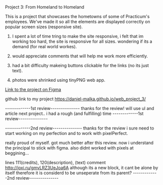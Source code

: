 Project 3: From Homeland to Homeland

This is a project that showcases the hometowns of some of Practicum's employees. We've made it so all the elements are displayed correctly on popular screen sizes (responsive site).

1. I spent a lot of time tring to make the site responsive, i felt that im working too hard, the site is responsive for all sizes. wondering if its a demand (for real world workes).

2. would appreciate comments that will help me work more efficiently.

3. had a bit difficulty makeing buttons clickable for the links (no its just text).
4. photos were shrinked using tinyPNG web app.

[Link to the project on Figma](https://www.figma.com/file/1zCYcflj6BJx5VqOvXU9nb/Sprint-3-From-Homeland-to-Homeland-desktop-mobile?node-id=0%3A1)

github link to my project https://daniel-malka.github.io/web_project_3/

-------------1st review---------------
thanks for the review!
will use ul and article next project..
i had a rough (and fulfilling) time
-------------1st review---------------

-------------2nd review---------------
thanks for the review i sure need to start working on my perfection
and to work with pixelPerfect.

really proud of myself. got much better after this review.
now i understand the principal to stick with figma.
also didnt worked with pixels at beggining...

lines 111(credits), 120(description), (text) comment http://joxi.ru/gmvLRZ3UeJoa6A
although its a new block, it cant be alone by itself therefore it is considerd to be unseperate from its parent?
-------------2nd review---------------
